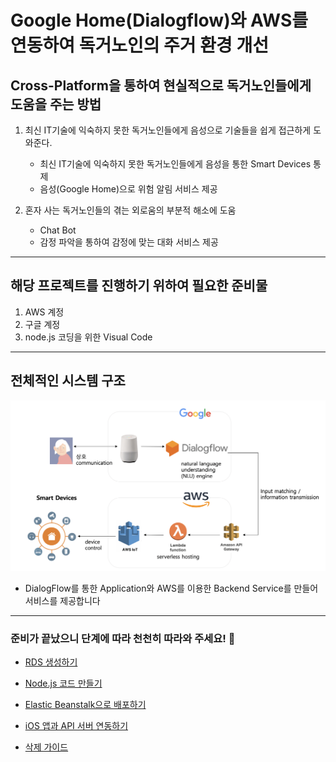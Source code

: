 # Google Home(Dialogflow)와 AWS를 <br>연동하여 독거노인의 주거 환경 개선 

## Cross-Platform을 통하여 현실적으로 독거노인들에게 도움을 주는 방법 

1. 최신 IT기술에 익숙하지 못한 독거노인들에게 음성으로 기술들을 쉽게 접근하게 도와준다.
   - 최신 IT기술에 익숙하지 못한 독거노인들에게 음성을 통한 Smart Devices 통제
   - 음성(Google Home)으로 위험 알림 서비스 제공
   
2. 혼자 사는 독거노인들의 겪는 외로움의 부분적 해소에 도움
   - Chat Bot 
   - 감정 파악을 통하여 감정에 맞는 대화 서비스 제공
   
---

## 해당 프로젝트를 진행하기 위하여 필요한 준비물

1. AWS 계정
2. 구글 계정
3. node.js 코딩을 위한 Visual Code 

---

## 전체적인 시스템 구조

![](images/main/system_design.png)

- DialogFlow를 통한 Application와 AWS를 이용한 Backend Service를 만들어 서비스를 제공합니다

---

### 준비가 끝났으니 단계에 따라 천천히 따라와 주세요! 👋

- [RDS 생성하기](https://github.com/jaehui327/AUSG-iOS-MapOfRestaurant/blob/master/guide/RDS_guide.md)

- [Node.js 코드 만들기](https://github.com/jaehui327/AUSG-iOS-MapOfRestaurant/blob/master/guide/Nodejs_guide.md)

- [Elastic Beanstalk으로 배포하기](https://github.com/jaehui327/AUSG-iOS-MapOfRestaurant/blob/master/guide/Beanstalk_guide.md)

- [iOS 앱과 API 서버 연동하기](https://github.com/jaehui327/AUSG-iOS-MapOfRestaurant/blob/master/guide/iOS_guide.md)

- [삭제 가이드](https://github.com/jaehui327/AUSG-iOS-MapOfRestaurant/blob/master/guide/delete_guide.md)
